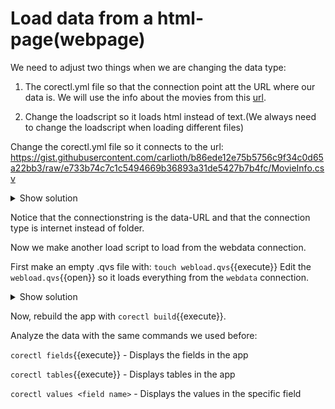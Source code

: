 # Load data from a html-page(webpage)

We need to adjust two things when we are changing the data type:

1. The corectl.yml file so that the connection point att the URL where our data is.
We will use the info about the movies  from this [url](https://gist.githubusercontent.com/carlioth/b86ede12e75b5756c9f34c0d65a22bb3/raw/e733b74c7c1c5494669b36893a31de5427b7b4fc/MovieInfo.csv).

2. Change the loadscript so it loads html instead of text.(We always need to change the loadscript when loading different files)

Change the corectl.yml file so it connects to the url: https://gist.githubusercontent.com/carlioth/b86ede12e75b5756c9f34c0d65a22bb3/raw/e733b74c7c1c5494669b36893a31de5427b7b4fc/MovieInfo.csv


<details> <summary>Show solution</summary>
<p> 

<pre class="file" data-filename="corectl.yml" data-target="replace">
engine: localhost:19076 # URL and port to running Qlik Associative Engine instance
app: myapp   # App name that the tool should open a session against.
script: webload.qvs # Path to a script that should be set in the app
connections: # Connections that should be created in the app
  webdata: # Name of the connection
    connectionstring: 'https://gist.githubusercontent.com/carlioth/b86ede12e75b5756c9f34c0d65a22bb3/raw/e733b74c7c1c5494669b36893a31de5427b7b4fc/MovieInfo.csv' # Connectionstring (qConnectionString) of the connection. For a folder connector this is an absolute or relative path inside of the engine docker container.
    type: internet # Type of connection
</pre>

</p>
</details>  



Notice that the connectionstring is the data-URL and that the connection type is internet instead of folder.

Now we make another load script to load from the webdata connection.

First make an empty .qvs file with: `touch webload.qvs`{{execute}}
Edit the `webload.qvs`{{open}} so it loads everything from the `webdata` connection.

<details> <summary>Show solution</summary>
<p> 


<pre class="file" data-filename="webload.qvs" data-target="append">
MovieInfo:
LOAD *
FROM [lib://webdata]
(html, utf8, delimiter is ';');

</pre>
The last config line is change from reading text to html!
</p>
</details>  


Now, rebuild the app with `corectl build`{{execute}}.

Analyze the data with the same commands we used before:


`corectl fields`{{execute}} - Displays the fields in the app
<br>

`corectl tables`{{execute}} - Displays tables in the app
<br>

`corectl values <field name>` - Displays the values in the specific field
<br>


